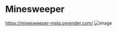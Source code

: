 # Minesweeper
https://minesweeper-mslq.onrender.com/
![image](https://github.com/GabeGibb/Minesweeper/assets/97437160/7f3b6805-c14d-4a4e-b339-9e99038458b5)
